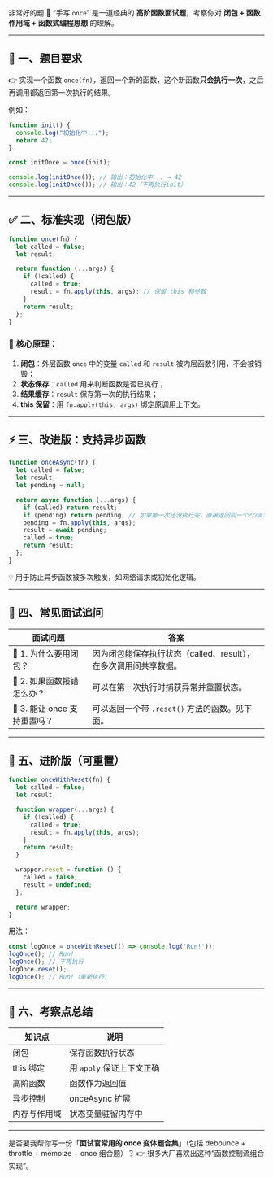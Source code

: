 非常好的题 👏
“手写 `once`” 是一道经典的 **高阶函数面试题**，考察你对 **闭包 + 函数作用域 + 函数式编程思想** 的理解。

---

## 🎯 一、题目要求

👉 实现一个函数 `once(fn)`，返回一个新的函数，这个新函数**只会执行一次**，之后再调用都返回第一次执行的结果。

例如：

```js
function init() {
  console.log("初始化中...");
  return 42;
}

const initOnce = once(init);

console.log(initOnce()); // 输出：初始化中... → 42
console.log(initOnce()); // 输出：42（不再执行init）
```

---

## ✅ 二、标准实现（闭包版）

```js
function once(fn) {
  let called = false;
  let result;

  return function (...args) {
    if (!called) {
      called = true;
      result = fn.apply(this, args); // 保留 this 和参数
    }
    return result;
  };
}
```

### 🌟 核心原理：

1. **闭包**：外层函数 `once` 中的变量 `called` 和 `result` 被内层函数引用，不会被销毁；
2. **状态保存**：`called` 用来判断函数是否已执行；
3. **结果缓存**：`result` 保存第一次的执行结果；
4. **this 保留**：用 `fn.apply(this, args)` 绑定原调用上下文。

---

## ⚡ 三、改进版：支持异步函数

```js
function onceAsync(fn) {
  let called = false;
  let result;
  let pending = null;

  return async function (...args) {
    if (called) return result;
    if (pending) return pending; // 如果第一次还没执行完，直接返回同一个Promise
    pending = fn.apply(this, args);
    result = await pending;
    called = true;
    return result;
  };
}
```

💡 用于防止异步函数被多次触发，如网络请求或初始化逻辑。

---

## 💬 四、常见面试追问

| 面试问题                 | 答案                                     |
| -------------------- | -------------------------------------- |
| 🔹 1. 为什么要用闭包？       | 因为闭包能保存执行状态（called、result），在多次调用间共享数据。 |
| 🔹 2. 如果函数报错怎么办？     | 可以在第一次执行时捕获异常并重置状态。                    |
| 🔹 3. 能让 once 支持重置吗？ | 可以返回一个带 `.reset()` 方法的函数。见下面。          |

---

## 🧩 五、进阶版（可重置）

```js
function onceWithReset(fn) {
  let called = false;
  let result;

  function wrapper(...args) {
    if (!called) {
      called = true;
      result = fn.apply(this, args);
    }
    return result;
  }

  wrapper.reset = function () {
    called = false;
    result = undefined;
  };

  return wrapper;
}
```

用法：

```js
const logOnce = onceWithReset(() => console.log('Run!'));
logOnce(); // Run!
logOnce(); // 不再执行
logOnce.reset();
logOnce(); // Run!（重新执行）
```

---

## 🚀 六、考察点总结

| 知识点     | 说明                |
| ------- | ----------------- |
| 闭包      | 保存函数执行状态          |
| this 绑定 | 用 `apply` 保证上下文正确 |
| 高阶函数    | 函数作为返回值           |
| 异步控制    | onceAsync 扩展      |
| 内存与作用域  | 状态变量驻留内存中         |

---

是否要我帮你写一份「**面试官常用的 once 变体题合集**」（包括 debounce + throttle + memoize + once 组合题）？
👉 很多大厂喜欢出这种“函数控制流组合实现”。
